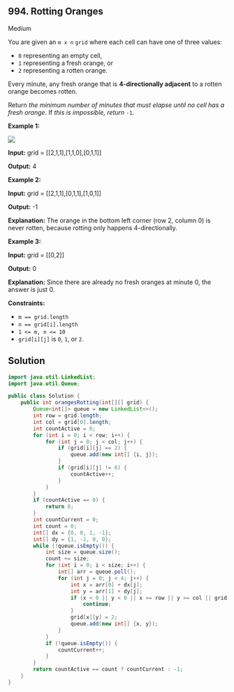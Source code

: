 ## 994\. Rotting Oranges

Medium

You are given an `m x n` `grid` where each cell can have one of three values:

*   `0` representing an empty cell,
*   `1` representing a fresh orange, or
*   `2` representing a rotten orange.

Every minute, any fresh orange that is **4-directionally adjacent** to a rotten orange becomes rotten.

Return _the minimum number of minutes that must elapse until no cell has a fresh orange_. If _this is impossible, return_ `-1`.

**Example 1:**

![](https://assets.leetcode.com/uploads/2019/02/16/oranges.png)

**Input:** grid = [[2,1,1],[1,1,0],[0,1,1]]

**Output:** 4

**Example 2:**

**Input:** grid = [[2,1,1],[0,1,1],[1,0,1]]

**Output:** -1

**Explanation:** The orange in the bottom left corner (row 2, column 0) is never rotten, because rotting only happens 4-directionally.

**Example 3:**

**Input:** grid = [[0,2]]

**Output:** 0

**Explanation:** Since there are already no fresh oranges at minute 0, the answer is just 0.

**Constraints:**

*   `m == grid.length`
*   `n == grid[i].length`
*   `1 <= m, n <= 10`
*   `grid[i][j]` is `0`, `1`, or `2`.

## Solution

```java
import java.util.LinkedList;
import java.util.Queue;

public class Solution {
    public int orangesRotting(int[][] grid) {
        Queue<int[]> queue = new LinkedList<>();
        int row = grid.length;
        int col = grid[0].length;
        int countActive = 0;
        for (int i = 0; i < row; i++) {
            for (int j = 0; j < col; j++) {
                if (grid[i][j] == 2) {
                    queue.add(new int[] {i, j});
                }
                if (grid[i][j] != 0) {
                    countActive++;
                }
            }
        }
        if (countActive == 0) {
            return 0;
        }
        int countCurrent = 0;
        int count = 0;
        int[] dx = {0, 0, 1, -1};
        int[] dy = {1, -1, 0, 0};
        while (!queue.isEmpty()) {
            int size = queue.size();
            count += size;
            for (int i = 0; i < size; i++) {
                int[] arr = queue.poll();
                for (int j = 0; j < 4; j++) {
                    int x = arr[0] + dx[j];
                    int y = arr[1] + dy[j];
                    if (x < 0 || y < 0 || x >= row || y >= col || grid[x][y] != 1) {
                        continue;
                    }
                    grid[x][y] = 2;
                    queue.add(new int[] {x, y});
                }
            }
            if (!queue.isEmpty()) {
                countCurrent++;
            }
        }
        return countActive == count ? countCurrent : -1;
    }
}
```